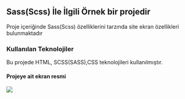 <h2>Sass(Scss)  İle İlgili Örnek bir projedir</h2>

Proje içeriğinde Sass(Scss) özelliklerini  tarzında site ekran özellikleri bulunmaktadır

<h3>Kullanılan Teknolojiler</h3>

Bu projede HTML, SCSS(SASS),CSS  teknolojileri kullanılmıştır.

<h4>Projeye ait ekran resmi</h4>

![](SASS.ÖRNEK.gif)


